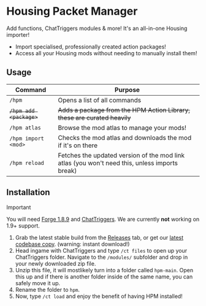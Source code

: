 ﻿# Housing Packet Manager
Add functions, ChatTriggers modules & more! It's an all-in-one Housing importer!

* Import specialised, professionally created action packages!
* Access all your Housing mods without needing to manually install them!

## Usage
| Command              | Purpose
| -------------------- | ------------------------------------------------------
| `/hpm`               | Opens a list of all commands
| ~~`/hpm add <package>`~~ | ~~Adds a package from the HPM Action Library, these are curated heavily~~
| `/hpm atlas`         | Browse the mod atlas to manage your mods!
| `/hpm import <mod>`  | Checks the mod atlas and downloads the mod if it's on there
| `/hpm reload`        | Fetches the updated version of the mod link atlas (you won't need this, unless imports break)

## Installation
> [!IMPORTANT]  
> You will need [Forge 1.8.9](https://files.minecraftforge.net/net/minecraftforge/forge/index_1.8.9.html) and [ChatTriggers](https://www.chattriggers.com/). We are currently **not** working on 1.9+ support.

1. Grab the latest stable build from the [Releases](https://github.com/housingdevs/hpm/releases) tab, or get our [latest codebase copy](https://github.com/housingdevs/hpm/archive/main.zip). (warning: instant download!)
2. Head ingame with ChatTriggers and type `/ct files` to open up your ChatTriggers folder. Navigate to the `/modules/` subfolder and drop in your newly downloaded zip file.
3. Unzip this file, it will mostlikely turn into a folder called `hpm-main`. Open this up and if there is another folder inside of the same name, you can safely move it up.
4. Rename the folder to `hpm`.
5. Now, type `/ct load` and enjoy the benefit of having HPM installed! 
